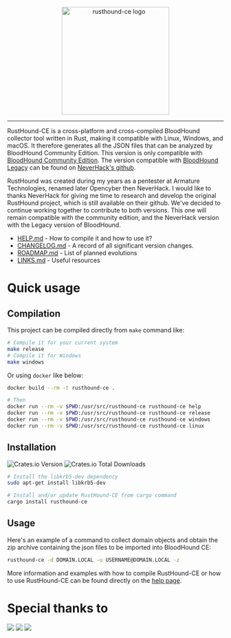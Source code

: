 <p align="center">
    <picture>
        <source media="(prefers-color-scheme: dark)" srcset="https://github.com/g0h4n/RustHound-CE/raw/main/img/rusthoundce-transparent-dark-theme.png">
        <source media="(prefers-color-scheme: light)" srcset="https://github.com/g0h4n/RustHound-CE/raw/main/img/rusthoundce-transparent-light-theme.png">
        <img src="https://github.com/g0h4n/RustHound-CE/raw/main/img/rusthoundce-transparent-dark-theme.png" alt="rusthound-ce logo" width='250' />
    </picture>
</p>

<hr />

RustHound-CE is a cross-platform and cross-compiled BloodHound collector tool written in Rust, making it compatible with Linux, Windows, and macOS. It therefore generates all the JSON files that can be analyzed by BloodHound Community Edition. This version is only compatible with [BloodHound Community Edition](https://github.com/SpecterOps/BloodHound). The version compatible with [BloodHound Legacy](https://github.com/BloodHoundAD/BloodHound) can be found on [NeverHack's github](https://github.com/NH-RED-TEAM/RustHound).

RustHound was created during my years as a pentester at Armature Technologies, renamed later Opencyber then NeverHack. I would like to thanks NeverHack for giving me time to research and develop the original RustHound project, which is still available on their github. We've decided to continue working together to contribute to both versions. This one will remain compatible with the community edition, and the NeverHack version with the Legacy version of BloodHound.

- [HELP.md](HELP.md) - How to compile it and how to use it?
- [CHANGELOG.md](CHANGELOG.md) - A record of all significant version changes.
- [ROADMAP.md](ROADMAP.md) - List of planned evolutions
- [LINKS.md](LINKS.md) - Useful resources

# Quick usage

## Compilation

This project can be compiled directly from `make` command like:

```bash
# Compile it for your current system
make release
# Compile it for Windows
make windows
```

Or using `docker` like below:

```bash
docker build --rm -t rusthound-ce .

# Then
docker run --rm -v $PWD:/usr/src/rusthound-ce rusthound-ce help
docker run --rm -v $PWD:/usr/src/rusthound-ce rusthound-ce release
docker run --rm -v $PWD:/usr/src/rusthound-ce rusthound-ce windows
docker run --rm -v $PWD:/usr/src/rusthound-ce rusthound-ce linux
```

## Installation

<img alt="Crates.io Version" src="https://img.shields.io/crates/v/rusthound-ce"> <img alt="Crates.io Total Downloads" src="https://img.shields.io/crates/d/rusthound-ce?color=f74c00">

```bash
# Install the libkrb5-dev dependency
sudo apt-get install libkrb5-dev

# Install and/or update RustHound-CE from cargo command
cargo install rusthound-ce
```

## Usage

Here's an example of a command to collect domain objects and obtain the zip archive containing the json files to be imported into BloodHound CE:

```bash
rusthound-ce -d DOMAIN.LOCAL -u USERNAME@DOMAIN.LOCAL -z
```

More information and examples with how to compile RustHound-CE or how to use RustHound-CE can be found directly on the [help page](HELP.md).

# Special thanks to 

[![](https://github.com/NH-RED-TEAM.png?size=50)](https://github.com/NH-RED-TEAM)
[![](https://github.com/f3rn0s.png?size=50)](https://github.com/f3rn0s)
[![](https://github.com/barney0.png?size=50)](https://github.com/barney0)
